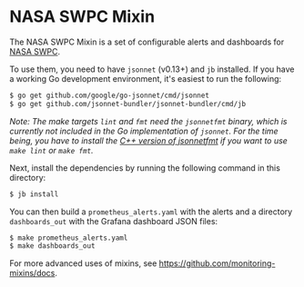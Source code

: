 # NASA SWPC Mixin

The NASA SWPC Mixin is a set of configurable alerts
and dashboards for [NASA SWPC](https://www.swpc.noaa.gov/products/real-time-solar-wind).

To use them, you need to have `jsonnet` (v0.13+) and `jb` installed. If you
have a working Go development environment, it's easiest to run the following:
```bash
$ go get github.com/google/go-jsonnet/cmd/jsonnet
$ go get github.com/jsonnet-bundler/jsonnet-bundler/cmd/jb
```

_Note: The make targets `lint` and `fmt` need the `jsonnetfmt` binary, which is
currently not included in the Go implementation of `jsonnet`. For the time
being, you have to install the [C++ version of
jsonnetfmt](https://github.com/google/jsonnet) if you want to use `make lint`
or `make fmt`._

Next, install the dependencies by running the following command in this
directory:
```bash
$ jb install
```

You can then build a `prometheus_alerts.yaml` with the alerts and a directory
`dashboards_out` with the Grafana dashboard JSON files:
```bash
$ make prometheus_alerts.yaml
$ make dashboards_out
```

For more advanced uses of mixins, see https://github.com/monitoring-mixins/docs.

